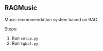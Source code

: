 ## RAGMusic

Music recommendation system based on RAG.

Steps:
1) Run ```setup.py```
2) Run ```tgbot.py```